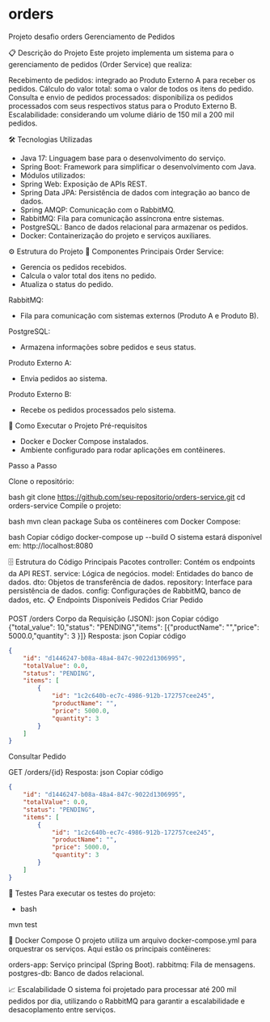 # orders
Projeto desafio orders
Gerenciamento de Pedidos

📋 Descrição do Projeto
Este projeto implementa um sistema para o gerenciamento de pedidos (Order Service) que realiza:

Recebimento de pedidos: integrado ao Produto Externo A para receber os pedidos.
Cálculo do valor total: soma o valor de todos os itens do pedido.
Consulta e envio de pedidos processados: disponibiliza os pedidos processados com seus respectivos status para o Produto Externo B.
Escalabilidade: considerando um volume diário de 150 mil a 200 mil pedidos.

🛠️ Tecnologias Utilizadas
- Java 17: Linguagem base para o desenvolvimento do serviço.
- Spring Boot: Framework para simplificar o desenvolvimento com Java.
- Módulos utilizados:
- Spring Web: Exposição de APIs REST.
- Spring Data JPA: Persistência de dados com integração ao banco de dados.
- Spring AMQP: Comunicação com o RabbitMQ.
- RabbitMQ: Fila para comunicação assíncrona entre sistemas.
- PostgreSQL: Banco de dados relacional para armazenar os pedidos.
- Docker: Containerização do projeto e serviços auxiliares.

⚙️ Estrutura do Projeto
📂 Componentes Principais
Order Service:
- Gerencia os pedidos recebidos.
- Calcula o valor total dos itens no pedido.
- Atualiza o status do pedido.

RabbitMQ:
- Fila para comunicação com sistemas externos (Produto A e Produto B).

PostgreSQL:
- Armazena informações sobre pedidos e seus status.

Produto Externo A:
- Envia pedidos ao sistema.

Produto Externo B:
- Recebe os pedidos processados pelo sistema.

🚀 Como Executar o Projeto
Pré-requisitos
- Docker e Docker Compose instalados.
- Ambiente configurado para rodar aplicações em contêineres.

Passo a Passo

Clone o repositório:

bash
git clone https://github.com/seu-repositorio/orders-service.git
cd orders-service
Compile o projeto:

bash
mvn clean package
Suba os contêineres com Docker Compose:

bash
Copiar código
docker-compose up --build
O sistema estará disponível em: http://localhost:8080

🗄️ Estrutura do Código
Principais Pacotes
controller: Contém os endpoints da API REST.
service: Lógica de negócios.
model: Entidades do banco de dados.
dto: Objetos de transferência de dados.
repository: Interface para persistência de dados.
config: Configurações de RabbitMQ, banco de dados, etc.
📋 Endpoints Disponíveis
Pedidos
Criar Pedido

POST /orders
Corpo da Requisição (JSON):
json
Copiar código
{"total_value": 10,"status": "PENDING","items": [{"productName": "","price": 5000.0,"quantity": 3 }]}
Resposta:
json
Copiar código
```json
{
    "id": "d1446247-b08a-48a4-847c-9022d1306995",
    "totalValue": 0.0,
    "status": "PENDING",
    "items": [
        {
            "id": "1c2c640b-ec7c-4986-912b-172757cee245",
            "productName": "",
            "price": 5000.0,
            "quantity": 3
        }
    ]
}
```

Consultar Pedido

GET /orders/{id}
Resposta:
json
Copiar código

```json
{
    "id": "d1446247-b08a-48a4-847c-9022d1306995",
    "totalValue": 0.0,
    "status": "PENDING",
    "items": [
        {
            "id": "1c2c640b-ec7c-4986-912b-172757cee245",
            "productName": "",
            "price": 5000.0,
            "quantity": 3
        }
    ]
}
```

🧪 Testes
Para executar os testes do projeto:

- bash

mvn test

🐳 Docker Compose
O projeto utiliza um arquivo docker-compose.yml para orquestrar os serviços. Aqui estão os principais contêineres:

orders-app: Serviço principal (Spring Boot).
rabbitmq: Fila de mensagens.
postgres-db: Banco de dados relacional.

📈 Escalabilidade
O sistema foi projetado para processar até 200 mil pedidos por dia, utilizando o RabbitMQ para garantir a escalabilidade e desacoplamento entre serviços.
